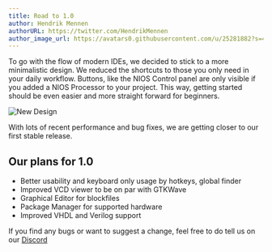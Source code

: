 ```yaml
---
title: Road to 1.0
author: Hendrik Mennen
authorURL: https://twitter.com/HendrikMennen
author_image_url: https://avatars0.githubusercontent.com/u/25281882?s=460&v=4
---
```


To go with the flow of modern IDEs, we decided to stick to a more minimalistic design.
We reduced the shortcuts to those you only need in your daily workflow. Buttons, like the NIOS Control panel are only visible if you added a NIOS Processor to your project. This way, getting started should be even easier and more straight forward for beginners.

![New Design](/img/blog/2022-10-17/VHDP.png)

With lots of recent performance and bug fixes, we are getting closer to our first stable release.

## Our plans for 1.0

- Better usability and keyboard only usage by hotkeys, global finder
- Improved VCD viewer to be on par with GTKWave
- Graphical Editor for blockfiles
- Package Manager for supported hardware
- Improved VHDL and Verilog support

If you find any bugs or want to suggest a change, feel free to do tell us on our [Discord](https://vhdplus.com/discord)

